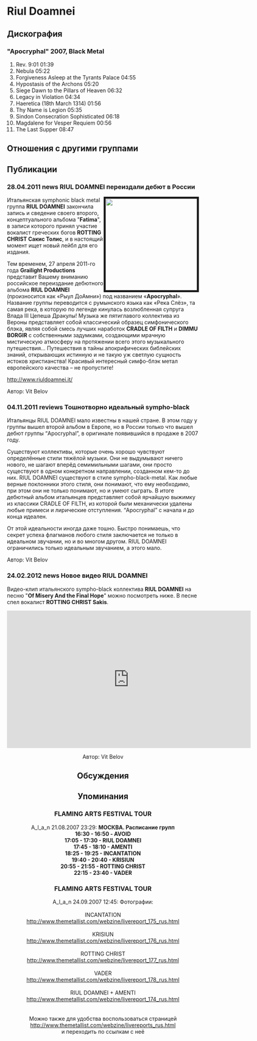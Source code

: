 # Riul Doamnei



## Дискография

### "Apocryphal" 2007, Black Metal

1. Rev. 9:01 01:39  
2. Nebula 05:22  
3. Forgiveness Asleep at the Tyrants Palace 04:55  
4. Hypostasis of the Archons 05:20  
5. Siege Dawn to the Pillars of Heaven 06:32  
6. Legacy in Violation 04:34  
7. Haeretica (18th March 1314) 01:56  
8. Thy Name is Legion 05:35  
9. Sindon Consecration Sophisticated 06:18  
10. Magdalene for Vesper Requiem 00:56  
11. The Last Supper 08:47 


## Отношения с другими группами


## Публикации

### 28.04.2011 news RIUL DOAMNEI переиздали дебют в России

<P><IMG height=240 alt="" hspace=0 src="/images/news_rus/2011.04/19314.jpg" width=240 align=right border=5>Итальянская symphonic black metal группа <STRONG>RIUL DOAMNEI</STRONG> закончила запись и сведение своего второго, концептуального альбома "<STRONG>Fatima</STRONG>", в записи которого принял участие вокалист греческих богов <STRONG>ROTTING CHRIST Сакис Толис</STRONG>, и в настоящий момент ищет новый лейбл для его издания. </P>
<P>Тем временем, 27 апреля 2011-го года <STRONG>Grailight Productions</STRONG> представит Вашему вниманию российское переиздание дебютного альбома <STRONG>RIUL DOAMNEI</STRONG> (произносится как «Рыул ДоАмни») под названием «<STRONG>Apocryphal</STRONG>». Название группы переводится с румынского языка как «Река Слёз», та самая река, в которую по легенде кинулась возлюбленная супруга Влада III Цепеша Дракулы! Музыка же пятиглавого коллектива из Вероны представляет собой классический образец симфонического блэка, являя собой смесь лучших наработок <STRONG>CRADLE OF FILTH</STRONG> и <STRONG>DIMMU BORGIR</STRONG> с собственными задумками, создающими мрачную мистическую атмосферу на протяжении всего этого музыкального путешествия… Путешествия в тайны апокрифических библейских знаний, открывающих истинную и не такую уж светлую сущность истоков христианства! Красивый интересный симфо-блэк метал европейского качества – не пропустите! </P>
<P><A href="http://www.riuldoamnei.it/">http://www.riuldoamnei.it/</A></P>
Автор: Vit Belov

### 04.11.2011 reviews Тошнотворно идеальный sympho-black

<P>Итальянцы RIUL DOAMNEI мало известны в нашей стране. В этом году у группы вышел второй альбом в Европе, но в России только что вышел дебют группы “Apocryphal”, в оригинале появившийся в продаже в 2007 году.</P>
<P>Существуют коллективы, которые очень хорошо чувствуют определённые стили тяжёлой музыки. Они не выдумывают ничего нового, не шагают вперёд семимильными шагами, они просто существуют в одном конкретном направлении, созданном кем-то до них. RIUL DOAMNEI существуют в стиле sympho-black-metal. Как любые верные поклонники этого стиля, они понимают, что ему необходимо, при этом они не только понимают, но и умеют сыграть. В итоге дебютный альбом итальянцев представляет собой ярчайшую выжимку из классики CRADLE OF FILTH, из которой были механически удалены любые примеси и лирические отступления. “Apocryphal” с начала и до конца идеален.</P>
<P>От этой идеальности иногда даже тошно. Быстро понимаешь, что секрет успеха флагманов любого стиля заключается не только в идеальном звучании, но и во многом другом. RIUL DOAMNEI ограничились только идеальным звучанием, а этого мало.</P>
Автор: Vit Belov

### 24.02.2012 news Новое видео RIUL DOAMNEI

<P>Видео-клип итальянского sympho-black коллектива <STRONG>RIUL DOAMNEI</STRONG> на песню "<STRONG>Of Misery And the Final Hope</STRONG>" можно посмотреть ниже. В песне спел вокалист <STRONG>ROTTING CHRIST Sakis</STRONG>. </P>
<P><center><iframe width="640" height="360" src="http://www.youtube.com/embed/UdbDz6DD_3c?feature=player_embedded" frameborder="0" allowfullscreen></iframe></P>
Автор: Vit Belov


## Обсуждения


## Упоминания

### FLAMING ARTS FESTIVAL TOUR

A_l_a_n 21.08.2007 23:29:
<B>МОСКВА. Расписание групп<BR>16:30 - 16:50 - AVOID<BR>17:05 - 17:30 - RIUL DOAMNEI<BR>17:45 - 18:10 - AMENTI<BR>18:25 - 19:25 - INCANTATION<BR>19:40 - 20:40 - KRISIUN<BR>20:55 - 21:55 - ROTTING CHRIST<BR>22:15 - 23:40 - VADER</B>

### FLAMING ARTS FESTIVAL TOUR

A_l_a_n 24.09.2007 12:45:
Фотографии:<BR><BR>INCANTATION<BR><A HREF="http://www.themetallist.com/webzine/livereport_175_rus.html" TARGET="_blank">http://www.themetallist.com/webzine/livereport_175_rus.html</A><BR><BR>KRISIUN<BR><A HREF="http://www.themetallist.com/webzine/livereport_176_rus.html" TARGET="_blank">http://www.themetallist.com/webzine/livereport_176_rus.html</A><BR><BR>ROTTING CHRIST<BR><A HREF="http://www.themetallist.com/webzine/livereport_177_rus.html" TARGET="_blank">http://www.themetallist.com/webzine/livereport_177_rus.html</A><BR><BR>VADER<BR><A HREF="http://www.themetallist.com/webzine/livereport_178_rus.html" TARGET="_blank">http://www.themetallist.com/webzine/livereport_178_rus.html</A><BR><BR>RIUL DOAMNEI + AMENTI<BR><A HREF="http://www.themetallist.com/webzine/livereport_174_rus.html" TARGET="_blank">http://www.themetallist.com/webzine/livereport_174_rus.html</A><BR><BR><BR>Можно также для удобства воспользоваться страницей<BR><A HREF="http://www.themetallist.com/webzine/livereports_rus.html" TARGET="_blank">http://www.themetallist.com/webzine/livereports_rus.html</A><BR>и переходить по ссылкам с неё<BR>

